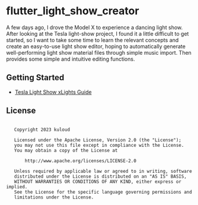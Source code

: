 # flutter_light_show_creator

A few days ago, I drove the Model X to experience a dancing light show. After looking at the Tesla light-show project, I found it a little difficult to get started, so I want to take some time to learn the relevant concepts and create an easy-to-use light show editor, hoping to automatically generate well-performing light show material files through simple music import. Then provides some simple and intuitive editing functions.

## Getting Started


- [Tesla Light Show xLights Guide](https://github.com/teslamotors/light-show)

## License
```

   Copyright 2023 kuloud

   Licensed under the Apache License, Version 2.0 (the "License");
   you may not use this file except in compliance with the License.
   You may obtain a copy of the License at

       http://www.apache.org/licenses/LICENSE-2.0

   Unless required by applicable law or agreed to in writing, software
   distributed under the License is distributed on an "AS IS" BASIS,
   WITHOUT WARRANTIES OR CONDITIONS OF ANY KIND, either express or implied.
   See the License for the specific language governing permissions and
   limitations under the License.
```
